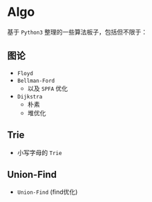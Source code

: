 # Algo
基于 `Python3` 整理的一些算法板子，包括但不限于：
## 图论
- `Floyd`
- `Bellman-Ford`
  - 以及 `SPFA` 优化
- `Dijkstra`
  - 朴素
  - 堆优化

## Trie
- 小写字母的 `Trie`

## Union-Find
- `Union-Find` (find优化)